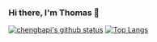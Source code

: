 ### Hi there, I'm Thomas 🐴

[![chengbapi's github status](https://github-readme-stats.vercel.app/api?username=chengbapi&theme=radical&show_icons=true&hide_rank=true&hide_title=true)](https://github.com/anuraghazra/github-readme-stats)
[![Top Langs](https://github-readme-stats.vercel.app/api/top-langs/?username=chengbapi&theme=radical&layout=compact&langs_count=6)](https://github.com/anuraghazra/github-readme-stats)

<!--
**chengbapi/chengbapi** is a ✨ _special_ ✨ repository because its `README.md` (this file) appears on your GitHub profile.

Here are some ideas to get you started:

- 🔭 I’m currently working on ...
- 🌱 I’m currently learning ...
- 👯 I’m looking to collaborate on ...
- 🤔 I’m looking for help with ...
- 💬 Ask me about ...
- 📫 How to reach me: ...
- 😄 Pronouns: ...
- ⚡ Fun fact: ...
-->
